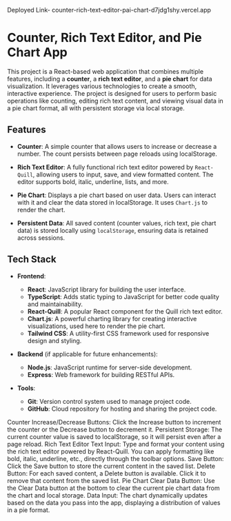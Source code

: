 Deployed Link- counter-rich-text-editor-pai-chart-d7jdg1shy.vercel.app

# Counter, Rich Text Editor, and Pie Chart App

This project is a React-based web application that combines multiple features, including a **counter**, a **rich text editor**, and a **pie chart** for data visualization. It leverages various technologies to create a smooth, interactive experience. The project is designed for users to perform basic operations like counting, editing rich text content, and viewing visual data in a pie chart format, all with persistent storage via local storage.

## Features

- **Counter**: A simple counter that allows users to increase or decrease a number. The count persists between page reloads using localStorage.
  
- **Rich Text Editor**: A fully functional rich text editor powered by `React-Quill`, allowing users to input, save, and view formatted content. The editor supports bold, italic, underline, lists, and more.

- **Pie Chart**: Displays a pie chart based on user data. Users can interact with it and clear the data stored in localStorage. It uses `Chart.js` to render the chart.

- **Persistent Data**: All saved content (counter values, rich text, pie chart data) is stored locally using `localStorage`, ensuring data is retained across sessions.

## Tech Stack

- **Frontend**:
  - **React**: JavaScript library for building the user interface.
  - **TypeScript**: Adds static typing to JavaScript for better code quality and maintainability.
  - **React-Quill**: A popular React component for the Quill rich text editor.
  - **Chart.js**: A powerful charting library for creating interactive visualizations, used here to render the pie chart.
  - **Tailwind CSS**: A utility-first CSS framework used for responsive design and styling.
  
- **Backend** (if applicable for future enhancements):
  - **Node.js**: JavaScript runtime for server-side development.
  - **Express**: Web framework for building RESTful APIs.

- **Tools**:
  - **Git**: Version control system used to manage project code.
  - **GitHub**: Cloud repository for hosting and sharing the project code.

Counter
Increase/Decrease Buttons: Click the Increase button to increment the counter or the Decrease button to decrement it.
Persistent Storage: The current counter value is saved to localStorage, so it will persist even after a page reload.
Rich Text Editor
Text Input: Type and format your content using the rich text editor powered by React-Quill. You can apply formatting like bold, italic, underline, etc., directly through the toolbar options.
Save Button: Click the Save button to store the current content in the saved list.
Delete Button: For each saved content, a Delete button is available. Click it to remove that content from the saved list.
Pie Chart
Clear Data Button: Use the Clear Data button at the bottom to clear the current pie chart data from the chart and local storage.
Data Input: The chart dynamically updates based on the data you pass into the app, displaying a distribution of values in a pie format.

